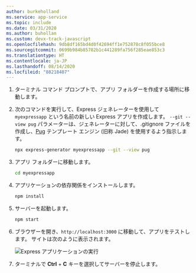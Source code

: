 ```yaml
---
author: burkeholland
ms.service: app-service
ms.topic: include
ms.date: 03/31/2020
ms.author: buhollan
ms.custom: devx-track-javascript
ms.openlocfilehash: 9db8df165bd4d0f42694ff1e752878c8f055bce8
ms.sourcegitcommit: 0699b984b85782b1c441289fa756f285eae853c3
ms.translationtype: HT
ms.contentlocale: ja-JP
ms.lasthandoff: 08/14/2020
ms.locfileid: "88218407"
---
```

1. ターミナル コマンド プロンプトで、アプリ フォルダーを作成する場所に移動します。

1. 次のコマンドを実行して、Express ジェネレーターを使用して `myexpressapp` という名前の新しい Express アプリを作成します。 `--git --view pug` パラメーターは、ジェネレーターに対して、.gitignore ファイルを作成し、[Pug](https://pugjs.org/api/getting-started.html) テンプレート エンジン (旧称 Jade) を使用するよう指示します。

    ```bash
    npx express-generator myexpressapp --git --view pug
    ```

1. アプリ フォルダーに移動します。

    ```bash
    cd myexpressapp
    ```

1. アプリケーションの依存関係をインストールします。

    ```bash
    npm install
    ```

1. サーバーを起動します。

    ```bash
    npm start
    ```

1. ブラウザーを開き、`http://localhost:3000` に移動して、アプリをテストします。 サイトは次のように表示されます。

    ![Express アプリケーションの実行](../media/deploy-azure/express.png)

1. ターミナルで **Ctrl** + **C** キーを選択してサーバーを停止します。
 
